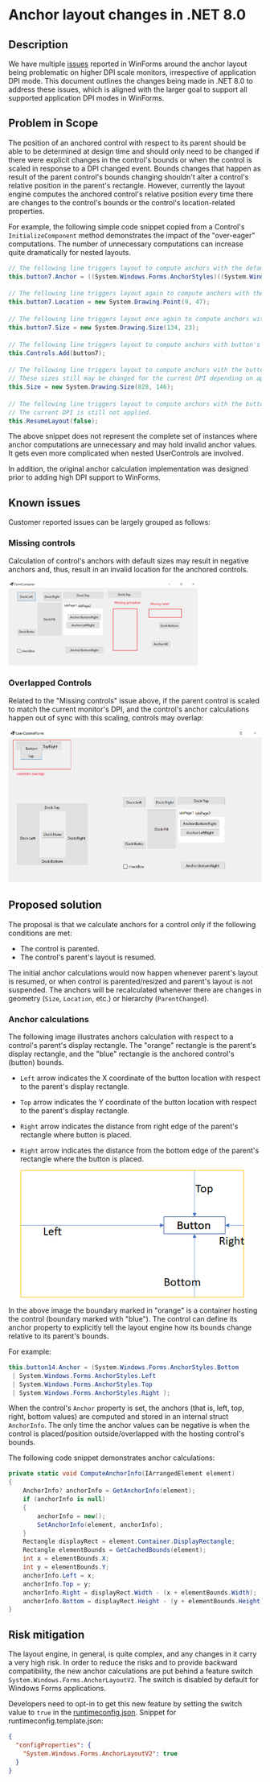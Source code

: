 # Anchor layout changes in .NET 8.0


## Description

We have multiple [issues](https://github.com/dotnet/winforms/issues?q=is%3Aissue+is%3Aopen+anchor+label%3A%22area%3A+anchor%2Fscaling%22) reported in WinForms around the anchor layout being problematic on higher DPI scale monitors, irrespective of application DPI mode. This document outlines the changes being made in .NET 8.0 to address these issues, which is aligned with the larger goal to support all supported application DPI modes in WinForms.

## Problem in Scope

The position of an anchored control with respect to its parent should be able to be determined at design time and should only need to be changed if there were explicit changes in the control's bounds or when the control is scaled in response to a DPI changed event. Bounds changes that happen as result of the parent control's bounds changing shouldn't alter a control's relative position in the parent's rectangle. However, currently the layout engine computes the anchored control's relative position every time there are changes to the control's bounds or the control's location-related properties.

For example, the following simple code snippet copied from a Control's `InitializeComponent` method demonstrates the impact of the "over-eager" computations. The number of unnecessary computations can increase quite dramatically for nested layouts.

```CS
// The following line triggers layout to compute anchors with the default button size and without a parent control.
this.button7.Anchor = ((System.Windows.Forms.AnchorStyles)((System.Windows.Forms.AnchorStyles.Left | System.Windows.Forms.AnchorStyles.Right)));

// The following line triggers layout again to compute anchors with the default button size with a new location but still without a parent control.
this.button7.Location = new System.Drawing.Point(9, 47);

// The following line triggers layout once again to compute anchors with the button's new size but still without a parent control.
this.button7.Size = new System.Drawing.Size(134, 23);

// The following line triggers layout to compute anchors with button's current size and the default size for the parent control.
this.Controls.Add(button7);

// The following line triggers layout to compute anchors with the button's current size and a new size for the parent control.
// These sizes still may be changed for the current DPI depending on application's DPI mode.
this.Size = new System.Drawing.Size(828, 146);

// The following line triggers layout to compute anchors with the button's current size and new size for the parent control.
// The current DPI is still not applied.
this.ResumeLayout(false);
```
The above snippet does not represent the complete set of instances where anchor computations are unnecessary and may hold invalid anchor values. It gets even more complicated when nested UserControls are involved.

In addition, the original anchor calculation implementation was designed prior to adding high DPI support to WinForms.

## Known issues

Customer reported issues can be largely grouped as follows:


### Missing controls

Calculation of control's anchors with default sizes may result in negative anchors and, thus, result in an invalid location for the anchored controls.

![MissingControls](../images/AnchorLayoutKnownIssue_MissingControl.png)


### Overlapped Controls

Related to the "Missing controls" issue above, if the parent control is scaled to match the current monitor's DPI, and the control's anchor calculations happen out of sync with this scaling, controls may overlap:

![OverlappedControls](../images/AnchorLayoutKnownIssue_OverlappedControl.png)


## Proposed solution

 The proposal is that we calculate anchors for a control only if the following conditions are met:

- The control is parented.
- The control's parent's layout is resumed.

 The initial anchor calculations would now happen whenever parent's layout is resumed, or when control is parented/resized and parent's layout is not suspended. The anchors will be recalculated whenever there are changes in geometry (`Size`, `Location`, etc.) or hierarchy (`ParentChanged`).

### Anchor calculations

The following image illustrates anchors calculation with respect to a control's parent's display rectangle. The "orange" rectangle is the parent's display rectangle, and the "blue" rectangle is the anchored control's (button) bounds.
- `Left` arrow indicates the X coordinate of the button location with respect to the parent's display rectangle.
- `Top` arrow indicates the Y coordinate of the button location with respect to the parent's display rectangle.
- `Right` arrow indicates the distance from right edge of the parent's rectangle where button is placed.
- `Right` arrow indicates the distance from the bottom edge of the parent's rectangle where the button is placed.

    ![AnchorCalculations](../images/AnchorCalculations.png)


In the above image the boundary marked in "orange" is a container hosting the control (boundary marked with "blue"). The control can define its anchor property to explicitly tell the layout engine how its bounds change relative to its parent's bounds.

For example:
```CS
this.button14.Anchor = (System.Windows.Forms.AnchorStyles.Bottom
 | System.Windows.Forms.AnchorStyles.Left
 | System.Windows.Forms.AnchorStyles.Top
 | System.Windows.Forms.AnchorStyles.Right );
```
When the control's `Anchor` property is set, the anchors (that is, left, top, right, bottom values) are computed and stored in an internal struct `AnchorInfo`. The only time the anchor values can be negative is when the control is placed/position outside/overlapped with the hosting control's bounds.

The following code snippet demonstrates anchor calculations:

```CS
private static void ComputeAnchorInfo(IArrangedElement element)
{
    AnchorInfo? anchorInfo = GetAnchorInfo(element);
    if (anchorInfo is null)
    {
        anchorInfo = new();
        SetAnchorInfo(element, anchorInfo);
    }
    Rectangle displayRect = element.Container.DisplayRectangle;
    Rectangle elementBounds = GetCachedBounds(element);
    int x = elementBounds.X;
    int y = elementBounds.Y;
    anchorInfo.Left = x;
    anchorInfo.Top = y;
    anchorInfo.Right = displayRect.Width - (x + elementBounds.Width);
    anchorInfo.Bottom = displayRect.Height - (y + elementBounds.Height);
}
```

## Risk mitigation

The layout engine, in general, is quite complex, and any changes in it carry a very high risk. In order to reduce the risks and to provide backward compatibility, the new anchor calculations are put behind a feature switch `System.Windows.Forms.AnchorLayoutV2`. The switch is disabled by default for Windows Forms applications.

Developers need to opt-in to get this new feature by setting the switch value to `true` in the [runtimeconfig.json](https://learn.microsoft.com/dotnet/core/runtime-config/#runtimeconfigjson).
Snippet for runtimeconfig.template.json:
```JSON
{
  "configProperties": {
    "System.Windows.Forms.AnchorLayoutV2": true
  }
}
```



